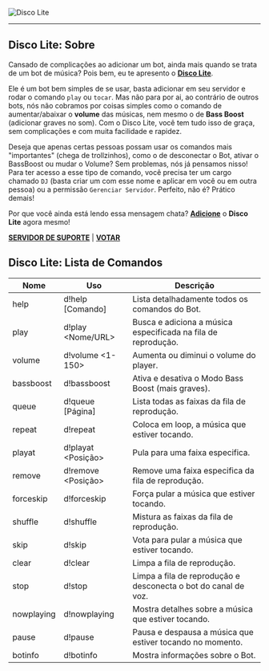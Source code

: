 ![Disco Lite](https://i.imgur.com/H6ZGe4k.png)

---

## Disco Lite: Sobre

Cansado de complicações ao adicionar um bot, ainda mais quando se trata de um bot de música? Pois bem, eu te apresento o [**Disco Lite**](https://lite.discobot.site). 

Ele é um bot bem simples de se usar, basta adicionar em seu servidor e rodar o comando `play` ou `tocar`. Mas não para por ai, ao contrário de outros bots, nós não cobramos por coisas simples como o comando de aumentar/abaixar o **volume** das músicas, nem mesmo o de __Bass Boost__ (adicionar graves no som). Com o Disco Lite, você tem tudo isso de graça, sem complicações e com muita facilidade e rapidez.

Deseja que apenas certas pessoas possam usar os comandos mais "importantes" (chega de trollzinhos), como o de desconectar o Bot, ativar o BassBoost ou mudar o Volume? Sem problemas, nós já pensamos nisso! Para ter acesso a esse tipo de comando, você precisa ter um cargo chamado `DJ` (basta criar um com esse nome e aplicar em você ou em outra pessoa) ou a permissão `Gerenciar Servidor`. Perfeito, não é? Prático demais!

Por que você ainda está lendo essa mensagem chata? [**Adicione**](https://lite.discobot.site) o **Disco Lite** agora mesmo!

[**SERVIDOR DE SUPORTE**](https://discord.gg/qN5886E) | [**VOTAR**](https://botsparadiscord.xyz/bots/discolite/votar)

## Disco Lite: Lista de Comandos

Nome | Uso | Descrição
--------- | ----- | --------------
help | d!help [Comando] | Lista detalhadamente todos os comandos do Bot.
play | d!play <Nome/URL> | Busca e adiciona a música especificada na fila de reprodução.
volume | d!volume <1-150> | Aumenta ou diminui o volume do player.
bassboost | d!bassboost | Ativa e desativa o Modo Bass Boost (mais graves).
queue | d!queue [Página] | Lista todas as faixas da fila de reprodução.
repeat | d!repeat | Coloca em loop, a música que estiver tocando.
playat | d!playat <Posição> | Pula para uma faixa especifica.
remove | d!remove <Posição> | Remove uma faixa especifica da fila de reprodução.
forceskip | d!forceskip | Força pular a música que estiver tocando.
shuffle | d!shuffle | Mistura as faixas da fila de reprodução.
skip | d!skip | Vota para pular a música que estiver tocando.
clear | d!clear | Limpa a fila de reprodução.
stop | d!stop | Limpa a fila de reprodução e desconecta o bot do canal de voz.
nowplaying | d!nowplaying | Mostra detalhes sobre a música que estiver tocando.
pause | d!pause | Pausa e despausa a música que estiver tocando no momento.
botinfo | d!botinfo | Mostra informações sobre o Bot.